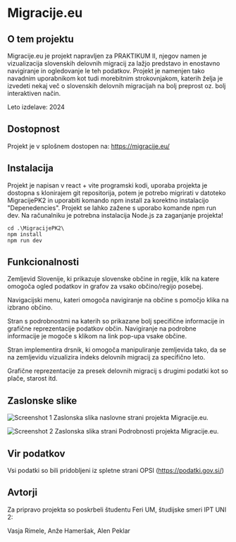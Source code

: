 # Migracije.eu

## O tem projektu

Migracije.eu je projekt napravljen za PRAKTIKUM II, njegov namen je vizualizacija slovenskih delovnih migracij za lažjo predstavo in enostavno navigiranje in ogledovanje le teh podatkov. Projekt je namenjen tako navadnim uporabnikom kot tudi morebitnim strokovnjakom, katerih želja je izvedeti nekaj več o slovenskih delovnih migracijah na bolj preprost oz. bolj interaktiven način. 

Leto izdelave: 2024

## Dostopnost 

Projekt je v splošnem dostopen na: https://migracije.eu/

## Instalacija

Projekt je napisan v react + vite programski kodi, uporaba projekta je dostopna s klonirajem git repositorija, potem je potrebo migrirati v datoteko MigracijePK2 in uporabiti komando npm install za korektno instalacijo "Depenedencies". Projekt se lahko zažene s uporabo komande npm run dev.
Na računalniku je potrebna instalacija Node.js za zaganjanje projekta!

```
cd .\MigracijePK2\
npm install
npm run dev

```

## Funkcionalnosti

Zemljevid Slovenije, ki prikazuje slovenske občine in regije, klik na katere omogoča ogled podatkov in grafov za vsako občino/regijo posebej.

Navigacijski menu, kateri omogoča navigiranje na občine s pomočjo klika na izbrano občino.

Stran s podrobnostmi na katerih so prikazane bolj specifične informacije in grafične reprezentacije podatkov občin. Navigiranje na podrobne informacije je mogoče s klikom na link pop-upa vsake občine.

Stran implementira drsnik, ki omogoča manipuliranje zemljevida tako, da se na zemljevidu vizualizira indeks delovnih migracij za specifično leto.

Grafične reprezentacije za presek delovnih migracij s drugimi podatki kot so plače, starost itd.

## Zaslonske slike

![Screenshot 1](https://cdn.discordapp.com/attachments/931469726591385651/1250019682539409511/image.png?ex=66696b0c&is=6668198c&hm=a451dd6b91269b256ca87d8a7db7a7d7c40755ae092faefd6e0323a4dce605ee&)
Zaslonska slika naslovne strani projekta Migracije.eu.

![Screenshot 2](https://cdn.discordapp.com/attachments/931469726591385651/1250019757604737074/image.png?ex=66696b1e&is=6668199e&hm=b3f1418e9313a074349fee3391b757139b3982ad5788b8c56a649c9feeab2a1f&)
Zaslonska slika strani Podrobnosti projekta Migracije.eu.

## Vir podatkov

Vsi podatki so bili pridobljeni iz spletne strani OPSI (https://podatki.gov.si/)

## Avtorji

Za pripravo projekta so poskrbeli študentu Feri UM, študijske smeri IPT UNI 2:

Vasja Rimele,
Anže Hameršak,
Alen Peklar
